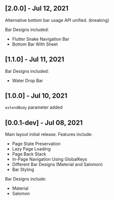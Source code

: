 ## [2.0.0] - Jul 12, 2021

Alternative bottom bar usage API unified. (breaking)

Bar Designs included:
 - Flutter Snake Navigation Bar
 - Bottom Bar With Sheet
 
## [1.1.0] - Jul 11, 2021

Bar Designs included:
 - Water Drop Bar
 
 ## [1.0.0] - Jul 10, 2021
 
`extendBody` parameter added

## [0.0.1-dev] - Jul 08, 2021

Main layout initial release. Features include:
 - Page State Preservation
 - Lazy Page Loading
 - Page Back Stack
 - In-Page Navigation Using GlobalKeys
 - Different Bar Designs (Material and Salomon)
 - Bar Styling
 
Bar Designs include:
 - Material
 - Salomon